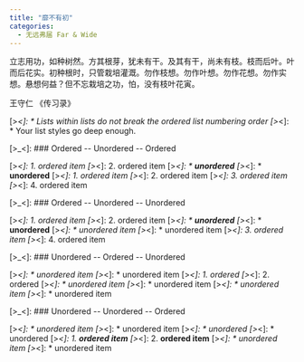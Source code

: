 ```yaml
---
title: "靡不有初"
categories:
  - 无远弗届 Far & Wide
---
```


立志用功，如种树然。方其根芽，犹未有干。及其有干，尚未有枝。枝而后叶。叶而后花实。初种根时，只管栽培灌溉。勿作枝想。勿作叶想。勿作花想。勿作实想。悬想何益？但不忘栽培之功，怕，没有枝叶花寅。

王守仁 《传习录》

[>_<]: * Lists within lists do not break the ordered list numbering order
[>_<]: * Your list styles go deep enough.

[>_<]: ### Ordered -- Unordered -- Ordered

[>_<]: 1. ordered item
[>_<]: 2. ordered item
[>_<]:   * **unordered**
[>_<]:   * **unordered**
[>_<]:     1. ordered item
[>_<]:     2. ordered item
[>_<]: 3. ordered item
[>_<]: 4. ordered item

[>_<]: ### Ordered -- Unordered -- Unordered

[>_<]: 1. ordered item
[>_<]: 2. ordered item
[>_<]:   * **unordered**
[>_<]:   * **unordered**
[>_<]:     * unordered item
[>_<]:     * unordered item
[>_<]: 3. ordered item
[>_<]: 4. ordered item

[>_<]: ### Unordered -- Ordered -- Unordered

[>_<]: * unordered item
[>_<]: * unordered item
[>_<]:   1. ordered
[>_<]:   2. ordered
[>_<]:     * unordered item
[>_<]:     * unordered item
[>_<]: * unordered item
[>_<]: * unordered item

[>_<]: ### Unordered -- Unordered -- Ordered

[>_<]: * unordered item
[>_<]: * unordered item
[>_<]:   * unordered
[>_<]:   * unordered
[>_<]:     1. **ordered item**
[>_<]:     2. **ordered item**
[>_<]: * unordered item
[>_<]: * unordered item
